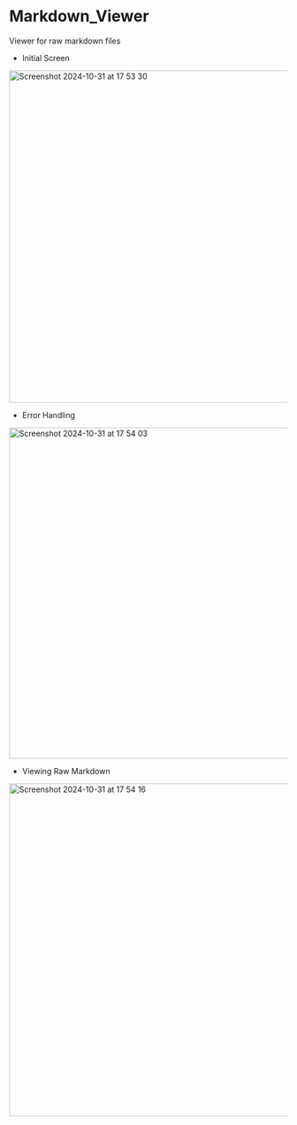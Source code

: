 # Markdown_Viewer
Viewer for raw markdown files

* Initial Screen

<img width="600" alt="Screenshot 2024-10-31 at 17 53 30" src="https://github.com/user-attachments/assets/8a2a7a22-94b4-424a-96a9-4407d3e51b03">

* Error Handling

<img width="598" alt="Screenshot 2024-10-31 at 17 54 03" src="https://github.com/user-attachments/assets/29eb5b75-1252-410b-8171-45a94714f328">

* Viewing Raw Markdown

<img width="601" alt="Screenshot 2024-10-31 at 17 54 16" src="https://github.com/user-attachments/assets/9f9d1a7c-766a-4932-a1a1-9e71399b8039">
